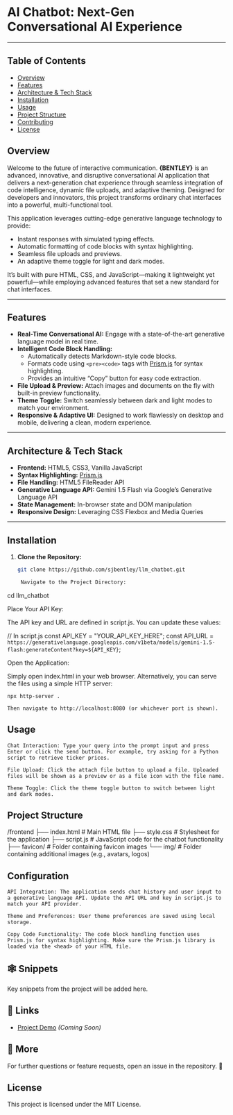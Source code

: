 # AI Chatbot: Next-Gen Conversational AI Experience
---

## Table of Contents

- [Overview](#overview)
- [Features](#features)
- [Architecture & Tech Stack](#architecture--tech-stack)
- [Installation](#installation)
- [Usage](#usage)
- [Project Structure](#project-structure)
- [Contributing](#contributing)
- [License](#license)

## Overview

Welcome to the future of interactive communication. **{BENTLEY}** is an advanced, innovative, and disruptive conversational AI application that delivers a next-generation chat experience through seamless integration of code intelligence, dynamic file uploads, and adaptive theming. Designed for developers and innovators, this project transforms ordinary chat interfaces into a powerful, multi-functional tool.

This application leverages cutting-edge generative language technology to provide:

- Instant responses with simulated typing effects.
- Automatic formatting of code blocks with syntax highlighting.
- Seamless file uploads and previews.
- An adaptive theme toggle for light and dark modes.

It’s built with pure HTML, CSS, and JavaScript—making it lightweight yet powerful—while employing advanced features that set a new standard for chat interfaces.

---

## Features

- **Real-Time Conversational AI:** Engage with a state-of-the-art generative language model in real time.
- **Intelligent Code Block Handling:** 
  - Automatically detects Markdown-style code blocks.
  - Formats code using `<pre><code>` tags with [Prism.js](https://prismjs.com/) for syntax highlighting.
  - Provides an intuitive “Copy” button for easy code extraction.
- **File Upload & Preview:** Attach images and documents on the fly with built-in preview functionality.
- **Theme Toggle:** Switch seamlessly between dark and light modes to match your environment.
- **Responsive & Adaptive UI:** Designed to work flawlessly on desktop and mobile, delivering a clean, modern experience.

---

## Architecture & Tech Stack

- **Frontend:** HTML5, CSS3, Vanilla JavaScript
- **Syntax Highlighting:** [Prism.js](https://prismjs.com/)
- **File Handling:** HTML5 FileReader API
- **Generative Language API:** Gemini 1.5 Flash via Google’s Generative Language API
- **State Management:** In-browser state and DOM manipulation
- **Responsive Design:** Leveraging CSS Flexbox and Media Queries

---

## Installation

1. **Clone the Repository:**

   ```bash
   git clone https://github.com/sjbentley/llm_chatbot.git

    Navigate to the Project Directory:

cd llm_chatbot

Place Your API Key:

The API key and URL are defined in script.js. You can update these values:

// In script.js
const API_KEY = "YOUR_API_KEY_HERE";
const API_URL = `https://generativelanguage.googleapis.com/v1beta/models/gemini-1.5-flash:generateContent?key=${API_KEY}`;

Open the Application:

Simply open index.html in your web browser. Alternatively, you can serve the files using a simple HTTP server:

    npx http-server .

    Then navigate to http://localhost:8080 (or whichever port is shown).

## Usage

    Chat Interaction: Type your query into the prompt input and press Enter or click the send button. For example, try asking for a Python script to retrieve ticker prices.

    File Upload: Click the attach file button to upload a file. Uploaded files will be shown as a preview or as a file icon with the file name.

    Theme Toggle: Click the theme toggle button to switch between light and dark modes.

## Project Structure

/frontend
  ├── index.html         # Main HTML file
  ├── style.css          # Stylesheet for the application
  ├── script.js          # JavaScript code for the chatbot functionality
  ├── favicon/           # Folder containing favicon images
  └── img/               # Folder containing additional images (e.g., avatars, logos)

## Configuration

    API Integration: The application sends chat history and user input to a generative language API. Update the API URL and key in script.js to match your API provider.

    Theme and Preferences: User theme preferences are saved using local storage.

    Copy Code Functionality: The code block handling function uses Prism.js for syntax highlighting. Make sure the Prism.js library is loaded via the <head> of your HTML file.

## 🕸️ Snippets

Key snippets from the project will be added here.

## 🔗 Links

- [Project Demo](#) *(Coming Soon)*

## 🚀 More

For further questions or feature requests, open an issue in the repository. 🚀

## License

This project is licensed under the MIT License.

